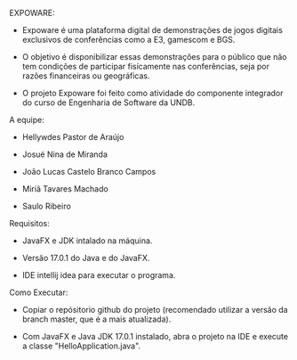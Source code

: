 EXPOWARE:

  - Expoware é uma plataforma digital de demonstrações de jogos digitais exclusivos de conferências como a E3, gamescom e BGS.

  - O objetivo é disponibilizar essas demonstrações para o público que não tem condições de participar fisícamente nas conferências, seja por razões financeiras ou geográficas.

  - O projeto Expoware foi feito como atividade do componente integrador do curso de Engenharia de Software da UNDB.

A equipe:
  
  - Hellywdes Pastor de Araújo
  
  - Josué Nina de Miranda
  
  - João Lucas Castelo Branco Campos
  
  - Miriã Tavares Machado
  
  - Saulo Ribeiro

Requisitos:
  - JavaFX e JDK intalado na máquina.
  
  - Versão 17.0.1 do Java e do JavaFX.
  
  - IDE intellij idea para executar o programa.
  
Como Executar:
  
  - Copiar o repósitorio github do projeto (recomendado utilizar a versão da branch master, que é a mais atualizada).
  
  - Com JavaFX e Java JDK 17.0.1 instalado, abra o projeto na IDE e execute a classe "HelloApplication.java".
